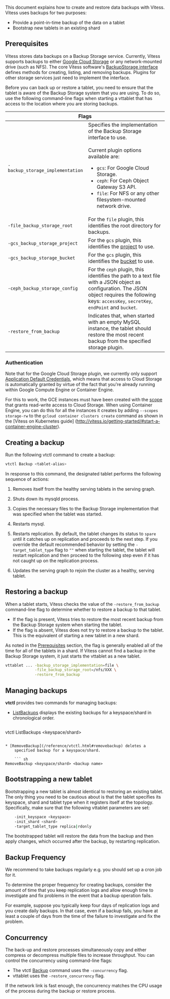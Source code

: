 This document explains how to create and restore data backups with
Vitess. Vitess uses backups for two purposes:

* Provide a point-in-time backup of the data on a tablet
* Bootstrap new tablets in an existing shard

## Prerequisites

Vitess stores data backups on a Backup Storage service. Currently,
Vitess supports backups to either [Google Cloud Storage](https://cloud.google.com/storage/)
or any network-mounted drive (such as NFS). The core Vitess software's
[BackupStorage interface](https://github.com/youtube/vitess/blob/master/go/vt/mysqlctl/backupstorage/interface.go)
defines methods for creating, listing, and removing backups. Plugins for other
storage services just need to implement the interface.

Before you can back up or restore a tablet, you need to ensure that the
tablet is aware of the Backup Storage system that you are using. To do so,
use the following command-line flags when starting a vttablet that has
access to the location where you are storing backups.

<table class="responsive">
  <thead>
    <tr>
      <th colspan="2">Flags</th>
    </tr>
  </thead>
  <tbody>
    <tr>
      <td><nobr><code>-backup_storage_implementation</code></nobr></td>
      <td>Specifies the implementation of the Backup Storage interface to use.<br><br>
          Current plugin options available are:
          <ul>
          <li><code>gcs</code>: For Google Cloud Storage.</li>
          <li><code>ceph</code>: For Ceph Object Gateway S3 API.</li>
          <li><code>file</code>: For NFS or any other filesystem-mounted network drive.</li>
          </ul>
      </td>
    </tr>
    <tr>
      <td><nobr><code>-file_backup_storage_root</code></nobr></td>
      <td>For the <code>file</code> plugin, this identifies the root directory for backups.</td>
    </tr>
    <tr>
      <td><nobr><code>-gcs_backup_storage_project</code></nobr></td>
      <td>For the <code>gcs</code> plugin, this identifies the <a href="https://cloud.google.com/storage/docs/projects">project</a> to use.</td>
    </tr>
    <tr>
      <td><nobr><code>-gcs_backup_storage_bucket</code></nobr></td>
      <td>For the <code>gcs</code> plugin, this identifies the <a href="https://cloud.google.com/storage/docs/concepts-techniques#concepts">bucket</a> to use.</td>
    </tr>
    <tr>
      <td><nobr><code>-ceph_backup_storage_config</code></nobr></td>
      <td>For the <code>ceph</code> plugin, this identifies the path to a text file with a JSON object as configuration. The JSON object requires the following keys: <code>accessKey</code>, <code>secretKey</code>, <code>endPoint</code> and <code>bucket</code>.</td>
    </tr>
    <tr>
      <td><nobr><code>-restore_from_backup</code></nobr></td>
      <td>Indicates that, when started with an empty MySQL instance, the tablet should restore the most recent backup from the specified storage plugin.</td>
    </tr>
  </tbody>
</table>

### Authentication

Note that for the Google Cloud Storage plugin, we currently only support
[Application Default Credentials](https://developers.google.com/identity/protocols/application-default-credentials),
which means that access to Cloud Storage is automatically granted by virtue of
the fact that you're already running within Google Compute Engine or Container Engine.

For this to work, the GCE instances must have been created with the
[scope](https://cloud.google.com/compute/docs/authentication#using) that grants
read-write access to Cloud Storage. When using Container Engine, you can do this
for all the instances it creates by adding `--scopes storage-rw` to the
`gcloud container clusters create` command as shown in the [Vitess on Kubernetes guide]
(http://vitess.io/getting-started/#start-a-container-engine-cluster).

## Creating a backup

Run the following vtctl command to create a backup:

``` sh
vtctl Backup <tablet-alias>
```

In response to this command, the designated tablet performs the following sequence of actions:

1. Removes itself from the healthy serving tablets in the serving graph.

1. Shuts down its mysqld process.

1. Copies the necessary files to the Backup Storage implementation
    that was specified when the tablet was started.

1. Restarts mysql.

1. Restarts replication. By default, the tablet changes its status to
    <code>spare</code> until it catches up on replication and proceeds
    to the next step.
    If you override the default recommended behavior by setting the
    <code>-target_tablet_type</code> flag to <code>""</code> when starting the tablet,
    the tablet will restart replication and then proceed to the following
    step even if it has not caught up on the replication process.

1. Updates the serving graph to rejoin the cluster as a healthy, serving tablet.

## Restoring a backup

When a tablet starts, Vitess checks the value of the
<code>-restore_from_backup</code> command-line flag to determine whether
to restore a backup to that tablet.

* If the flag is present, Vitess tries to restore the most recent backup
    from the Backup Storage system when starting the tablet.
* If the flag is absent, Vitess does not try to restore a backup to the
    tablet. This is the equivalent of starting a new tablet in a new shard.

As noted in the [Prerequisites](#prerequisites) section, the flag is
generally enabled all of the time for all of the tablets in a shard.
If Vitess cannot find a backup in the Backup Storage system, it just
starts the vttablet as a new tablet.

``` sh
vttablet ... -backup_storage_implementation=file \
             -file_backup_storage_root=/nfs/XXX \
             -restore_from_backup
```

## Managing backups

**vtctl** provides two commands for managing backups:

* [ListBackups](/reference/vtctl.html#listbackups) displays the
    existing backups for a keyspace/shard in chronological order.

    ``` sh
vtctl ListBackups <keyspace/shard>
```

* [RemoveBackup](/reference/vtctl.html#removebackup) deletes a
    specified backup for a keyspace/shard.

    ``` sh
RemoveBackup <keyspace/shard> <backup name>
```

## Bootstrapping a new tablet

Bootstrapping a new tablet is almost identical to restoring an existing tablet.
The only thing you need to be cautious about is that the tablet specifies its keyspace, shard and tablet type when it registers itself at the topology.
Specifically, make sure that the following vttablet parameters are set:

``` sh
    -init_keyspace <keyspace>
    -init_shard <shard>
    -target_tablet_type replica|rdonly
```

The bootstrapped tablet will restore the data from the backup and then apply changes, which occurred after the backup, by restarting replication.


## Backup Frequency

We recommend to take backups regularly e.g. you should set up a cron
job for it.

To determine the proper frequency for creating backups, consider
the amount of time that you keep replication logs and allow enough
time to investigate and fix problems in the event that a backup
operation fails.

For example, suppose you typically keep four days of replication logs
and you create daily backups. In that case, even if a backup fails,
you have at least a couple of days from the time of the failure to
investigate and fix the problem.
        
## Concurrency

The back-up and restore processes simultaneously copy and either
compress or decompress multiple files to increase throughput. You
can control the concurrency using command-line flags:

* The vtctl [Backup](/reference/vtctl.html#backup) command uses the
    <code>-concurrency</code> flag.
* vttablet uses the <code>-restore_concurrency</code> flag.

If the network link is fast enough, the concurrency matches the CPU
usage of the process during the backup or restore process.

